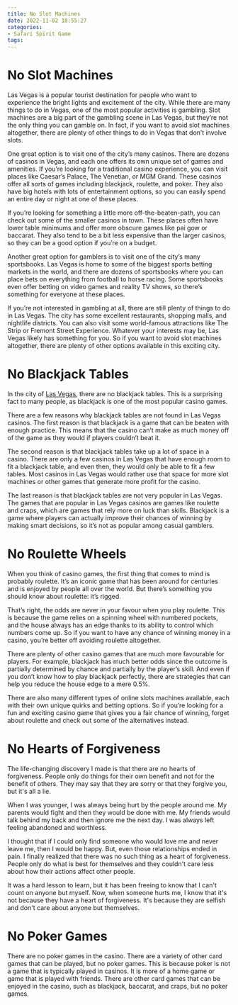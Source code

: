 ```yaml
---
title: No Slot Machines
date: 2022-11-02 18:55:27
categories:
- Safari Spirit Game
tags:
---
```



#  No Slot Machines

Las Vegas is a popular tourist destination for people who want to experience the bright lights and excitement of the city. While there are many things to do in Vegas, one of the most popular activities is gambling. Slot machines are a big part of the gambling scene in Las Vegas, but they’re not the only thing you can gamble on. In fact, if you want to avoid slot machines altogether, there are plenty of other things to do in Vegas that don’t involve slots.

One great option is to visit one of the city’s many casinos. There are dozens of casinos in Vegas, and each one offers its own unique set of games and amenities. If you’re looking for a traditional casino experience, you can visit places like Caesar’s Palace, The Venetian, or MGM Grand. These casinos offer all sorts of games including blackjack, roulette, and poker. They also have big hotels with lots of entertainment options, so you can easily spend an entire day or night at one of these places.

If you’re looking for something a little more off-the-beaten-path, you can check out some of the smaller casinos in town. These places often have lower table minimums and offer more obscure games like pai gow or baccarat. They also tend to be a bit less expensive than the larger casinos, so they can be a good option if you’re on a budget.

Another great option for gamblers is to visit one of the city’s many sportsbooks. Las Vegas is home to some of the biggest sports betting markets in the world, and there are dozens of sportsbooks where you can place bets on everything from football to horse racing. Some sportsbooks even offer betting on video games and reality TV shows, so there’s something for everyone at these places.

If you’re not interested in gambling at all, there are still plenty of things to do in Las Vegas. The city has some excellent restaurants, shopping malls, and nightlife districts. You can also visit some world-famous attractions like The Strip or Fremont Street Experience. Whatever your interests may be, Las Vegas likely has something for you. So if you want to avoid slot machines altogether, there are plenty of other options available in this exciting city.

#  No Blackjack Tables

In the city of [Las Vegas](https://en.wikipedia.org/wiki/Las_Vegas), there are no blackjack tables. This is a surprising fact to many people, as blackjack is one of the most popular casino games.

There are a few reasons why blackjack tables are not found in Las Vegas casinos. The first reason is that blackjack is a game that can be beaten with enough practice. This means that the casino can’t make as much money off of the game as they would if players couldn’t beat it.

The second reason is that blackjack tables take up a lot of space in a casino. There are only a few casinos in Las Vegas that have enough room to fit a blackjack table, and even then, they would only be able to fit a few tables. Most casinos in Las Vegas would rather use that space for more slot machines or other games that generate more profit for the casino.

The last reason is that blackjack tables are not very popular in Las Vegas. The games that are popular in Las Vegas casinos are games like roulette and craps, which are games that rely more on luck than skills. Blackjack is a game where players can actually improve their chances of winning by making smart decisions, so it’s not as popular among casual gamblers.

#  No Roulette Wheels

When you think of casino games, the first thing that comes to mind is probably roulette. It’s an iconic game that has been around for centuries and is enjoyed by people all over the world. But there’s something you should know about roulette: it’s rigged.

That’s right, the odds are never in your favour when you play roulette. This is because the game relies on a spinning wheel with numbered pockets, and the house always has an edge thanks to its ability to control which numbers come up. So if you want to have any chance of winning money in a casino, you’re better off avoiding roulette altogether.

There are plenty of other casino games that are much more favourable for players. For example, blackjack has much better odds since the outcome is partially determined by chance and partially by the player’s skill. And even if you don’t know how to play blackjack perfectly, there are strategies that can help you reduce the house edge to a mere 0.5%.

There are also many different types of online slots machines available, each with their own unique quirks and betting options. So if you’re looking for a fun and exciting casino game that gives you a fair chance of winning, forget about roulette and check out some of the alternatives instead.

#  No Hearts of Forgiveness

The life-changing discovery I made is that there are no hearts of forgiveness. People only do things for their own benefit and not for the benefit of others. They may say that they are sorry or that they forgive you, but it's all a lie.

When I was younger, I was always being hurt by the people around me. My parents would fight and then they would be done with me. My friends would talk behind my back and then ignore me the next day. I was always left feeling abandoned and worthless.

I thought that if I could only find someone who would love me and never leave me, then I would be happy. But, even those relationships ended in pain. I finally realized that there was no such thing as a heart of forgiveness. People only do what is best for themselves and they couldn't care less about how their actions affect other people.

It was a hard lesson to learn, but it has been freeing to know that I can't count on anyone but myself. Now, when someone hurts me, I know that it's not because they have a heart of forgiveness. It's because they are selfish and don't care about anyone but themselves.

#  No Poker Games

There are no poker games in the casino. There are a variety of other card games that can be played, but no poker games. This is because poker is not a game that is typically played in casinos. It is more of a home game or game that is played with friends. There are other card games that can be enjoyed in the casino, such as blackjack, baccarat, and craps, but no poker games.